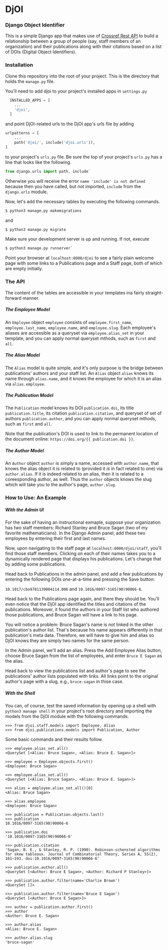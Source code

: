 # DjOI

### Django Object Identifier

This is a simple Django app that makes use of [Crossref Rest API](https://github.com/CrossRef/rest-api-doc) to build a relationship between a group of people (say, staff members of an organization) and their publications along with their citations based on a list of DOIs (Digital Object Identifiers).

### Installation

Clone this repository into the root of your project. This is the directory that holds the `manage.py` file.

You'll need to add djoi to your project's installed apps in `settings.py`

```python
  INSTALLED_APPS = [
    ...
    'djoi',
  ]
```

and point DjOI-related urls to the DjOI app's urls file by adding 

```python
urlpatterns = [
    ...
    path('djoi/', include('djoi.urls')),
]
```
to your project's `urls.py` file. Be sure the top of your project's `urls.py` has a line that looks like the following.

```python
from django.urls import path, include`
```

Otherwise you will receive the error  `name 'include' is not defined` because then you have called, but not imported, `include` from the `django.urls` module.

Now, let's add the necessary tables by executing the following commands.

```bash
$ python3 manage.py makemigrations
```

and

```bash
$ python3 manage.py migrate
```

Make sure your development server is up and running. If not, execute

```bash
$ python3 manage.py runserver`
```

Point your browser at `localhost:8000/djoi` to see a fairly plain welcome page with some links to a Publications page and a Staff page, both of which are empty initially.

### The API

The content of the tables are accessible in your templates ina  fairly straight-forward manner.

##### The Employee Model

An `Employee` object `employee` consists of `employee.first_name`, `employee.last_name`, `employee.name`, and `employee.slug`. Each employee's aliases are accessible as a queryset via `employee.alias_set` in your template, and you can apply normal queryset mthods, such as `first` and `all`.

##### The Alias Model

The `Alias` model is quite simple, and it's only purpose is the bridge between publications' authors and your staff list. An `Alias` object `alias` knows its name through `alias.name`, and it knows the employee for which it is an alias via `alias.employee`.

##### The Publication Model

The `Publication` model knows its DOI `publication.doi`, its title `publication.title`, its citation `publication.citation`, and queryset of set of authors `publication.author`, and you can apply normal queryset mthods, such as `first` and `all`.

Note that the publication's DOI is used to link to the permanent location of the document online: `https://doi.org/{{ publication.doi }}`.

##### The Author Model

An `Author` object `author` is simply a name, accessed with `author.name`, that knows the alias object it is related to (provided it *is* in fact related to one) via `author.alias`. If it is indeed related to an alias, then it is related to a coreesponding author, as well. Thus the `author` objects knows the slug which will take you to the author's page, `author.slug`.

### How to Use: An Example

##### With the Admin UI

For the sake of having an instructional exmaple, suppose your organization has two staff members: Richard Stanley and Bruce Sagan (two of my favorite mathematicians). In the Django Admin panel, add these two employees by entering their first and last names.

Now, upon navigating to the staff page at `localhost:8000/djoi/staff`, you'll find those staff members. Clicking on each of their names takes you to a dynamically rendered page that displays his publications. Let's change that by adding some publications.

Head back to Publications in the admin panel, and add a few publications by entering the following DOIs one-at-a-time and pressing the Save button:

`10.1017/cbo9781139004114.006` and `10.1016/0097-3165(90)90066-6`.

Head back to the Publications page again, and there they should be. You'll even notice that the DjOI app identified the titles and citations of the publications. Moreover, it found the authors in your Staff list who authored those publications, and Bruce Sagan will have a link to his page.

You will notice a problem: Bruce Sagan's name is *not* linked in the other publication's author list. That's because his name appears differently in that publication's meta data. Therefore, we will have to give him and alias so DjOI knows they are simply two names for the same person.

In the Admin panel, we'll add an alias. Press the Add Employee Alias button, choose Bruce Sagan from the list of employees, and enter `Bruce E Sagan` as the alias.

Head back to view the publications list and author's page to see the publications' author lists populated with links. All links point to the original author's page with a slug, e.g., `bruce-sagan` in thise case.

##### With the Shell

You can, of course, test the saved information by opening up a shell with `python3 manage shell` in your project's root directory and importing the models from the DjOI module with the following commands.

```pycon
>>> from djoi.staff.models import Employee, Alias
>>> from djoi.publications.models import Publication, Author
```

Some basic commands and their results follow.

```pycon
>>> employee.alias_set.all()
<QuerySet [<Alias: Bruce Sagan>, <Alias: Bruce E. Sagan>]>

>>> employee = Employee.objects.first()
<Employee: Bruce Sagan>

>>> employee.alias_set.all()
<QuerySet [<Alias: Bruce Sagan>, <Alias: Bruce E. Sagan>]>

>>> alias = employee.alias_set.all()[0]
<Alias: Bruce Sagan>

>>> alias.employee
<Employee: Bruce Sagan>

>>> publication = Publication.objects.last()
>>> publication
10.1016/0097-3165(90)90066-6

>>> publication.doi
'10.1016/0097-3165(90)90066-6'

>>> publication.citation
'Sagan, B. E., & Stanley, R. P. (1990). Robinson-schensted algorithms for skew tableaux. Journal of Combinatorial Theory, Series A, 55(2), 161–193. doi:10.1016/0097-3165(90)90066-6'

>>> publication.author.all()
<QuerySet [<Author: Bruce E Sagan>, <Author: Richard P Stanley>]>

>>> publication.author.filter(name='Charlie Brown')
<QuerySet []>

>>> publication.author.filter(name='Bruce E Sagan')
<QuerySet [<Author: Bruce E Sagan>]>

>>> author = publication.author.first()
>>> author
<Author: Bruce E. Sagan>

>>> author.alias
<Alias: Bruce E. Sagan>

>>> author.alias.slug
'bruce-sagan'

```